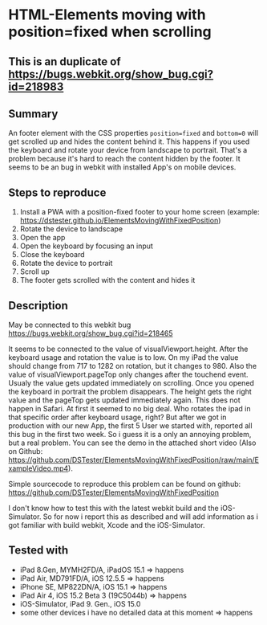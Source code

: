 # HTML-Elements moving with position=fixed when scrolling

## This is an duplicate of https://bugs.webkit.org/show_bug.cgi?id=218983

## Summary
An footer element with the CSS properties `position=fixed` and `bottom=0` will get scrolled up and hides the content behind it. This happens if you used the keyboard and rotate your device from landscape to portrait. That's a problem because it's hard to reach the content hidden by the footer. It seems to be an bug in webkit with installed App's on mobile devices.

## Steps to reproduce
1. Install a PWA with a position-fixed footer to your home screen (example: https://dstester.github.io/ElementsMovingWithFixedPosition)
2. Rotate the device to landscape
3. Open the app
4. Open the keyboard by focusing an input
5. Close the keyboard
6. Rotate the device to portrait
7. Scroll up
8. The footer gets scrolled with the content and hides it

## Description
May be connected to this webkit bug https://bugs.webkit.org/show_bug.cgi?id=218465

It seems to be connected to the value of visualViewport.height. After the keyboard usage and rotation the value is to low.
On my iPad the value should change from 717 to 1282 on rotation, but it changes to 980.
Also the value of visualViewport.pageTop only changes after the touchend event. Usualy the value gets updated immediately on scrolling.
Once you opened the keyboard in portrait the problem disappears. The height gets the right value and the pageTop gets updated immediately again.
This does not happen in Safari.
At first it seemed to no big deal. Who rotates the ipad in that specific order after keyboard usage, right? But after we got in production with our new App, the first 5 User we started with, reported all this bug in the first two week. So i guess it is a only an annoying problem, but a real problem.
You can see the demo in the attached short video (Also on Github: https://github.com/DSTester/ElementsMovingWithFixedPosition/raw/main/ExampleVideo.mp4).

Simple sourcecode to reproduce this problem can be found on github: https://github.com/DSTester/ElementsMovingWithFixedPosition

I don't know how to test this with the latest webkit build and the iOS-Simulator. So for now i report this as described and will add information as i got familiar with build webkit, Xcode and the iOS-Simulator.

## Tested with
* iPad 8.Gen, MYMH2FD/A, iPadOS 15.1 => happens
* iPad Air, MD791FD/A, iOS 12.5.5 => happens
* iPhone SE, MP822DN/A, iOS 15.1 => happens
* iPad Air 4, iOS 15.2 Beta 3 (19C5044b) => happens
* iOS-Simulator, iPad 9. Gen., iOS 15.0
* some other devices i have no detailed data at this moment => happens
